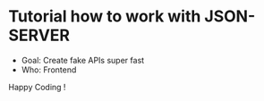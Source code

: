 # Tutorial how to work with JSON-SERVER

- Goal: Create fake APIs super fast
- Who: Frontend

Happy Coding !